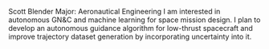 Scott Blender
Major: Aeronautical Engineering
I am interested in autonomous GN&C and machine learning for space mission design. I plan to develop an autonomous guidance algorithm for low-thrust spacecraft and improve trajectory dataset generation by incorporating uncertainty into it.
